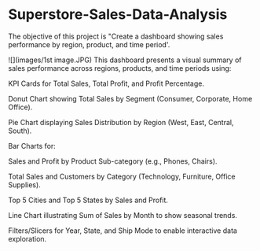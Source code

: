 # Superstore-Sales-Data-Analysis
The objective of this project is "Create a dashboard showing sales performance by region, product,  and time period'.

![](images/1st image.JPG)
This dashboard presents a visual summary of sales performance across regions, products, and time periods using:

KPI Cards for Total Sales, Total Profit, and Profit Percentage.

Donut Chart showing Total Sales by Segment (Consumer, Corporate, Home Office).

Pie Chart displaying Sales Distribution by Region (West, East, Central, South).

Bar Charts for:

Sales and Profit by Product Sub-category (e.g., Phones, Chairs).

Total Sales and Customers by Category (Technology, Furniture, Office Supplies).

Top 5 Cities and Top 5 States by Sales and Profit.

Line Chart illustrating Sum of Sales by Month to show seasonal trends.

Filters/Slicers for Year, State, and Ship Mode to enable interactive data exploration.


